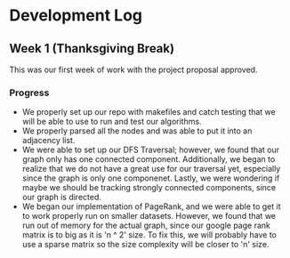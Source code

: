 # Development Log

## Week 1 (Thanksgiving Break)
This was our first week of work with the project proposal approved.
### Progress
  - We properly set up our repo with makefiles and catch testing that we will be able to use to run and test our algorithms.
  - We properly parsed all the nodes and was able to put it into an adjacency list.
  - We were able to set up our DFS Traversal; however, we found that our graph only has one connected component. 
Additionally, we began to realize that we do not have a great use for our traversal yet, especially since the graph is only one componenet.
Lastly, we were wondering if maybe we should be tracking strongly connected components, since our graph is directed. 
  - We began our implementation of PageRank, and we were able to get it to work properly run on smaller datasets. 
However, we found that we run out of memory for the actual graph, since our google page rank matrix is to big as it is 'n ^ 2' size. 
To fix this, we will probably have to use a sparse matrix so the size complexity will be closer to 'n' size.
